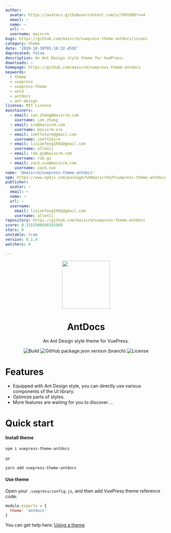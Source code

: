 ```yaml
---
author:
  avatar: https://avatars.githubusercontent.com/u/7091908?v=4
  email: ~
  name: ~
  url: ~
  username: maiscrm
bugs: https://github.com/maiscrm/vuepress-theme-antdocs/issues
category: theme
date: '2020-10-30T05:18:32.459Z'
deprecated: false
description: An Ant Design style theme for VuePress.
downloads: ~
homepage: https://github.com/maiscrm/vuepress-theme-antdocs
keywords:
  - theme
  - vuepress
  - vuepress-theme
  - antd
  - antdocs
  - ant-design
license: MIT License
maintainers:
  - email: ian.zhang@maiscrm.com
    username: ian.zhang
  - email: sre@maiscrm.com
    username: maiscrm-sre
  - email: inetfuture@gmail.com
    username: inetfuture
  - email: lixianfeng1992@gmail.com
    username: allenli
  - email: rob.gu@maiscrm.com
    username: rob.gu
  - email: zack.sun@maiscrm.com
    username: zack.sun
name: '@maiscrm/vuepress-theme-antdocs'
npm: https://www.npmjs.com/package/%40maiscrm%2Fvuepress-theme-antdocs
publisher:
  avatar: ~
  email: ~
  name: ~
  url: ~
  username:
    email: lixianfeng1992@gmail.com
    username: allenli
repository: https://github.com/maiscrm/vuepress-theme-antdocs
score: 0.3155506840382868
stars: 0
unstable: true
version: 0.1.4
watchers: 0

---
```


<div align="center"><img src="https://s2.ax1x.com/2020/02/27/3aIcDK.png" height = "150" /></div>

<h1 align="center">AntDocs</h1>

<div align="center">

An Ant Design style theme for VuePress.

</div>

<div align="center">

![Build](https://img.shields.io/badge/build-passing-brightgreen?style=flat-square) ![GitHub package.json version (branch)](https://img.shields.io/github/package-json/v/zpfz/vuepress-theme-antdocs?style=flat-square) ![License](https://img.shields.io/github/license/zpfz/vuepress-theme-antdocs?style=flat-square)

</div>

# Features
- Equipped with Ant Design style, you can directly use various components of the UI library.
- Optimize parts of styles.
- More features are waiting for you to discover ...

# Quick start

#### Install theme

```sh
npm i vuepress-theme-antdocs
```
or
```sh
yarn add vuepress-theme-antdocs
```

#### Use theme  

Open your `.vuepress/config.js`, and then add VuePress theme reference code:
```js
module.exports = {
  theme: 'antdocs'
}
```
You can get help here: [Using a theme](https://vuepress.vuejs.org/theme/using-a-theme.html#theme-shorthand)
